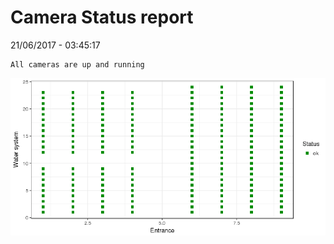 Camera Status report
================
21/06/2017 - 03:45:17

    All cameras are up and running

![](camreport_files/figure-markdown_github/unnamed-chunk-2-1.png)
